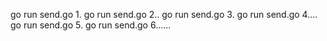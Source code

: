 
go run send.go 1.
go run send.go 2..
go run send.go 3.
go run send.go 4....
go run send.go 5.
go run send.go 6......
